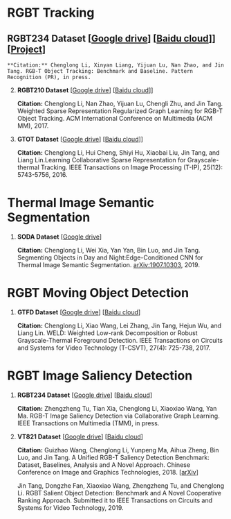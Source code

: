 
# RGBT Tracking

## **RGBT234 Dataset** \[[Google drive](https://drive.google.com/open?id=1ouNEptXOgRop4U7zYMK9zAp57SZ2XCNL)\] \[[Baidu cloud](https://pan.baidu.com/s/1naq87OmHz2c_GrtOdFCpgQ)]\] \[[Project](https://sites.google.com/view/ahutracking001/)\]

    **Citation:** Chenglong Li, Xinyan Liang, Yijuan Lu, Nan Zhao, and Jin Tang. RGB-T Object Tracking: Benchmark and Baseline. Pattern Recognition (PR), in press.

2. **RGBT210 Dataset** \[[Google drive](https://drive.google.com/file/d/0B3i2rdXLNbdUTkhsLVRwcTBTMlU/view)\] \[[Baidu cloud](http://pan.baidu.com/s/1qXDAq0O)]\]

    **Citation:** Chenglong Li, Nan Zhao, Yijuan Lu, Chengli Zhu, and Jin Tang. Weighted Sparse Representation Regularized Graph Learning for RGB-T Object Tracking. ACM International Conference on Multimedia (ACM MM), 2017.

3. **GTOT Dataset** \[[Google drive](https://docs.google.com/uc?id=0B-Z6TyBF2ceIZ0c1anVhaHQ3MFk&export=download)\] \[[Baidu cloud](https://pan.baidu.com/s/1QNidEo-HepRaS6OIZr7-Cw)]\]

    **Citation:** Chenglong Li, Hui Cheng, Shiyi Hu, Xiaobai Liu, Jin Tang, and Liang Lin.Learning Collaborative Sparse Representation for Grayscale-thermal Tracking.  IEEE Transactions on Image Processing (T-IP), 25(12): 5743-5756, 2016.

# Thermal Image Semantic Segmentation

1. **SODA Dataset** \[[Google drive](https://drive.google.com/drive/folders/1ZF2vDk9j69kP5U0zcp-liOBk-atWcw-5?usp=sharing)\]

    **Citation:** Chenglong Li, Wei Xia, Yan Yan, Bin Luo, and Jin Tang. Segmenting Objects in Day and Night:Edge-Conditioned CNN for Thermal Image Semantic Segmentation. [arXiv:1907.10303](https://arxiv.org/abs/1907.10303), 2019.

# RGBT Moving Object Detection

1. **GTFD Dataset** \[[Google drive](https://docs.google.com/uc?id=0ByecsYP3jZThOE1mTDNuTUZYeTg&export=download)\] \[[Baidu cloud](https://pan.baidu.com/s/1naq87OmHz2c_GrtOdFCpgQ)]

    **Citation:** Chenglong Li, Xiao Wang, Lei Zhang, Jin Tang, Hejun Wu, and Liang Lin. WELD: Weighted Low-rank Decomposition  or Robust Grayscale-Thermal Foreground Detection. IEEE Transactions on Circuits and Systems for Video Technology (T-CSVT), 27(4): 725-738, 2017.

# RGBT Image Saliency Detection

1. **RGBT234 Dataset** \[[Google drive](https://drive.google.com/file/d/1NCPFNeiy1n6uY74L0FDInN27p6N_VCSd/view?usp=sharing)\] \[[Baidu cloud](https://pan.baidu.com/s/1eGQJhvnKnqV1KJ1GY_63NA)]

    **Citation:** Zhengzheng Tu, Tian Xia, Chenglong Li, Xiaoxiao Wang, Yan Ma. RGB-T Image Saliency Detection via Collaborative Graph Learning. IEEE Transactions on Multimedia (TMM), in press.

2. **VT821 Dataset** \[[Google drive](https://drive.google.com/file/d/0B4fH4G1f-jjNR3NtQUkwWjFFREk/view?usp=sharing)\] \[[Baidu cloud](http://pan.baidu.com/s/1bpEaeQV)]

    **Citation:** Guizhao Wang, Chenglong Li, Yunpeng Ma, Aihua Zheng, Bin Luo, and Jin Tang. A Unified RGB-T Saliency Detection Benchmark: Dataset, Baselines, Analysis and A Novel Approach. Chinese Conference on Image and Graphics Technologies, 2018. \[[arXiv](https://arxiv.org/abs/1701.02829)\]

    Jin Tang, Dongzhe Fan, Xiaoxiao Wang, Zhengzheng Tu, and Chenglong Li. RGBT Salient Object Detection: Benchmark and A Novel Cooperative Ranking Approach. Submitted it to IEEE Transactions on Circuits and Systems for Video Technology, 2019.
